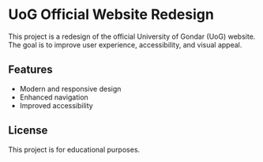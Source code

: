 # UoG Official Website Redesign

This project is a redesign of the official University of Gondar (UoG) website. The goal is to improve user experience, accessibility, and visual appeal.

## Features

- Modern and responsive design
- Enhanced navigation
- Improved accessibility


## License

This project is for educational purposes.
